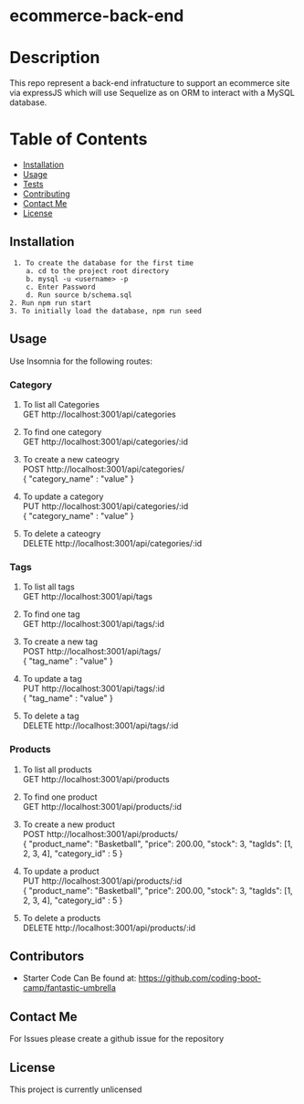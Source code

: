 # ecommerce-back-end

# Description
This repo represent a back-end infratucture to support an ecommerce site via expressJS which will use Sequelize as on ORM to interact with a MySQL database. 

# Table of Contents 
* [Installation](#installation)
* [Usage](#usage)
* [Tests](#test)
* [Contributing](#​contributors)
* [Contact Me](#contact-me)
* [License](#license)


## Installation
````
 1. To create the database for the first time
    a. cd to the project root directory 
    b. mysql -u <username> -p
    c. Enter Password
    d. Run source b/schema.sql
2. Run npm run start
3. To initially load the database, npm run seed
````

## Usage
Use Insomnia for the following routes:
### Category
1. To list all Categories<br /> 
    GET http://localhost:3001/api/categories 

2. To find one category <br /> 
    GET http://localhost:3001/api/categories/:id

3. To create a new cateogry <br /> 
    POST http://localhost:3001/api/categories/ <br /> 
    {
	    "category_name" : "value"
    }   
4. To update a category <br /> 
    PUT http://localhost:3001/api/categories/:id <br /> 
    {
	    "category_name" : "value"
    } 
5. To delete a cateogry <br /> 
    DELETE http://localhost:3001/api/categories/:id

### Tags
1. To list all tags <br /> 
    GET http://localhost:3001/api/tags

2. To find one tag <br /> 
    GET http://localhost:3001/api/tags/:id

3. To create a new tag <br /> 
    POST http://localhost:3001/api/tags/ <br /> 
    {
	    "tag_name" : "value"
    }   
4. To update a tag <br /> 
    PUT http://localhost:3001/api/tags/:id <br /> 
    {
	    "tag_name" : "value"
    } 
5. To delete a tag <br /> 
    DELETE http://localhost:3001/api/tags/:id

### Products
1. To list all products <br /> 
    GET http://localhost:3001/api/products

2. To find one product <br /> 
    GET http://localhost:3001/api/products/:id

3. To create a new product <br /> 
    POST http://localhost:3001/api/products/ <br /> 
   {
      "product_name": "Basketball",
      "price": 200.00,
      "stock": 3,
      "tagIds": [1, 2, 3, 4],
	 "category_id" : 5
 }  
4. To update a product <br /> 
    PUT http://localhost:3001/api/products/:id <br /> 
 {
      "product_name": "Basketball",
      "price": 200.00,
      "stock": 3,
      "tagIds": [1, 2, 3, 4],
	  "category_id" : 5
 }
5. To delete a products <br /> 
    DELETE http://localhost:3001/api/products/:id

## ​Contributors
* Starter Code Can Be found at: <https://github.com/coding-boot-camp/fantastic-umbrella>


## Contact Me
For Issues please create a github issue for the repository

 
  ## License
  This  project is currently unlicensed 

